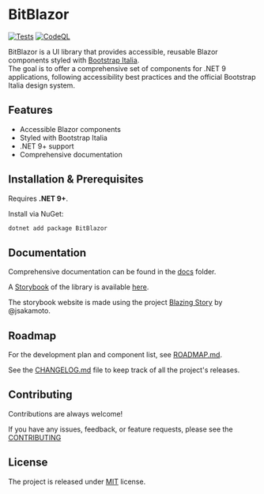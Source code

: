 # BitBlazor

[![Tests](https://github.com/albx/bitblazor/actions/workflows/bitblazor-testrunner.yml/badge.svg)](https://github.com/albx/bitblazor/actions/workflows/bitblazor-testrunner.yml) [![CodeQL](https://github.com/albx/bitblazor/actions/workflows/bitblazor-codeql.yml/badge.svg)](https://github.com/albx/bitblazor/actions/workflows/bitblazor-codeql.yml)


BitBlazor is a UI library that provides accessible, reusable Blazor components styled with [Bootstrap Italia](https://italia.github.io/bootstrap-italia/docs).  
The goal is to offer a comprehensive set of components for .NET 9 applications, following accessibility best practices and the official Bootstrap Italia design system.

## Features

- Accessible Blazor components
- Styled with Bootstrap Italia
- .NET 9+ support
- Comprehensive documentation

## Installation & Prerequisites

Requires **.NET 9+**.

Install via NuGet:

```bash
dotnet add package BitBlazor
```

## Documentation

Comprehensive documentation can be found in the [docs](https://github.com/albx/bitblazor/blob/main/docs/README.md) folder.

A [Storybook](https://storybook.js.org/) of the library is available [here](https://bitblazor-stories-gwc2hdexede9cwgf.italynorth-01.azurewebsites.net).

The storybook website is made using the project [Blazing Story](https://github.com/jsakamoto/BlazingStory) by @jsakamoto.

## Roadmap

For the development plan and component list, see [ROADMAP.md](https://github.com/albx/bitblazor/blob/main/ROADMAP.md).

See the [CHANGELOG.md](https://github.com/albx/bitblazor/blob/main/CHANGELOG.md) file to keep track of all the project's releases.

## Contributing

Contributions are always welcome!

If you have any issues, feedback, or feature requests, please see the [CONTRIBUTING](https://github.com/albx/bitblazor/blob/main/CONTRIBUTING.md)


## License

The project is released under [MIT](https://github.com/albx/bitblazor/blob/main/LICENSE) license.
